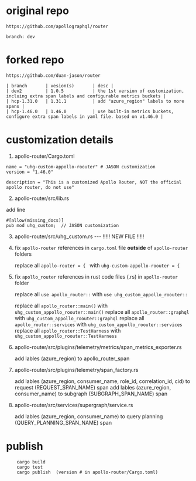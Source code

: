 # original repo
    https://github.com/apollographql/router
    
    branch: dev

# forked repo
    https://github.com/duan-jason/router

    | branch       | vesion(s)       | desc |
    | dev2         | 1.0.5           | the 1st version of customization, incluing extra span labels and configurable metrics buckets |
    | hcp-1.31.0   | 1.31.1          | add "azure_region" labels to more spans |
    | hcp-1.46.0   | 1.46.0          | use built-in metrics buckets, configure extra span labels in yaml file. based on v1.46.0 |

# customization details

1. apollo-router/Cargo.toml

```
name = "uhg-custom-appollo-roouter" # JASON customization
version = "1.46.0"

description = "This is a customized Apollo Router, NOT the official apollo router, do not use"
```

2. apollo-router/src/lib.rs

add line

```
#[allow(missing_docs)]
pub mod uhg_custom;  // JASON customization
```

3. apollo-router/src/uhg_custom.rs --- !!!!! NEW FILE !!!!!

4. fix ```apollo-router``` references in ```cargo.toml``` file **outside** of ```apollo-router``` folders

    replace all ```apollo-router = { ``` with ```uhg-custom-appollo-roouter = {```  

5. fix ```apollo_router``` references in rust code files (.rs) in ```apollo-router``` folder

    replace all ```use apollo_router::``` with ```use uhg_custom_appollo_roouter::```

    replace all ```apollo_router::main()``` with ```uhg_custom_appollo_roouter::main()```
    replace all ```apollo_router::graphql``` with ```uhg_custom_appollo_roouter::graphql```
    replace all ```apollo_router::services``` with ```uhg_custom_appollo_roouter::services```
    replace all ```apollo_router::TestHarness``` with ```uhg_custom_appollo_roouter::TestHarness```

6. apollo-router/src/plugins/telemetry/metrics/span_metrics_exporter.rs

    add lables (azure_region) to apollo_router_span

7. apollo-router/src/plugins/telemetry/span_factory.rs

    add lables (azure_region, consumer_name, role_id, correlation_id, cid) to request (REQUEST_SPAN_NAME) span
    add lables (azure_region, consumer_name) to subgraph (SUBGRAPH_SPAN_NAME) span

8. apollo-router/src/services/supergraph/service.rs

    add lables (azure_region, consumer_name) to query planning (QUERY_PLANNING_SPAN_NAME) span

# publish

```
    cargo build
    cargo test
    cargo publish  (version # in apollo-router/Cargo.toml)
```